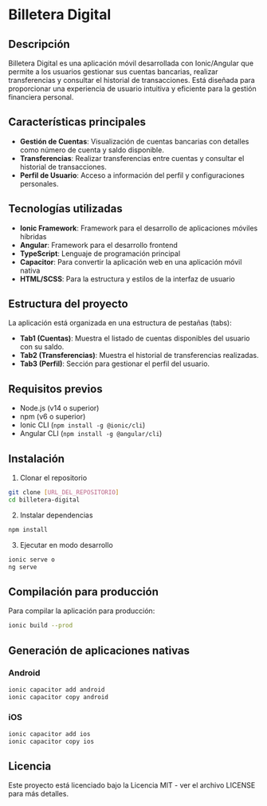 # Billetera Digital

## Descripción
Billetera Digital es una aplicación móvil desarrollada con Ionic/Angular que permite a los usuarios gestionar sus cuentas bancarias, realizar transferencias y consultar el historial de transacciones. Está diseñada para proporcionar una experiencia de usuario intuitiva y eficiente para la gestión financiera personal.

## Características principales

- **Gestión de Cuentas**: Visualización de cuentas bancarias con detalles como número de cuenta y saldo disponible.
- **Transferencias**: Realizar transferencias entre cuentas y consultar el historial de transacciones.
- **Perfil de Usuario**: Acceso a información del perfil y configuraciones personales.

## Tecnologías utilizadas

- **Ionic Framework**: Framework para el desarrollo de aplicaciones móviles híbridas
- **Angular**: Framework para el desarrollo frontend
- **TypeScript**: Lenguaje de programación principal
- **Capacitor**: Para convertir la aplicación web en una aplicación móvil nativa
- **HTML/SCSS**: Para la estructura y estilos de la interfaz de usuario

## Estructura del proyecto

La aplicación está organizada en una estructura de pestañas (tabs):

- **Tab1 (Cuentas)**: Muestra el listado de cuentas disponibles del usuario con su saldo.
- **Tab2 (Transferencias)**: Muestra el historial de transferencias realizadas.
- **Tab3 (Perfil)**: Sección para gestionar el perfil del usuario.

## Requisitos previos

- Node.js (v14 o superior)
- npm (v6 o superior)
- Ionic CLI (`npm install -g @ionic/cli`)
- Angular CLI (`npm install -g @angular/cli`)

## Instalación

1. Clonar el repositorio
```bash
git clone [URL_DEL_REPOSITORIO]
cd billetera-digital
```

2. Instalar dependencias
```bash
npm install
```

3. Ejecutar en modo desarrollo
```bash
ionic serve o 
ng serve
```

## Compilación para producción

Para compilar la aplicación para producción:

```bash
ionic build --prod
```

## Generación de aplicaciones nativas

### Android
```bash
ionic capacitor add android
ionic capacitor copy android
```

### iOS
```bash
ionic capacitor add ios
ionic capacitor copy ios
```

## Licencia

Este proyecto está licenciado bajo la Licencia MIT - ver el archivo LICENSE para más detalles.
